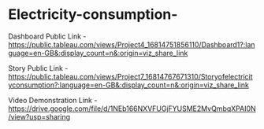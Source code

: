 # Electricity-consumption-


Dashboard Public Link - https://public.tableau.com/views/Project4_16814751856110/Dashboard1?:language=en-GB&:display_count=n&:origin=viz_share_link

Story Public Link - https://public.tableau.com/views/Project7_16814767671310/Storyofelectricityconsumption?:language=en-GB&:display_count=n&:origin=viz_share_link

Video Demonstration Link - https://drive.google.com/file/d/1NEb166NXVFUGjFYUSME2MvQmbqXPAI0N/view?usp=sharing
